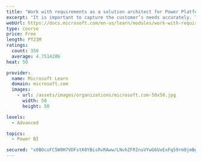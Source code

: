 ```yaml
---
title: "Work with requirements as a solution architect for Power Platform and Dynamics 365"
excerpt: "It is important to capture the customer’s needs accurately. This module explains how to capture requirements and identify functional and non-functional items."
webUrl: https://docs.microsoft.com/en-us/learn/modules/work-with-requirements/
type: course
price: Free
length: PT23M
ratings:
  count: 350
  average: 4.7514286
heat: 50

provider:
  name: Microsoft Learn
  domain: microsoft.com
  images:
    - url: /assets/images/organizations/microsoft.com-50x50.jpg
      width: 50
      height: 50

levels:
  - Advanced

topics:
  - Power BI

secured: "x0BOcoFC5W9H7VDFstK0YBisRvRAww/LNvhZFRInuVYwG6UxExFq59rm8jmBgrz4WsC6U440pNmp3OKq821XcnUhkNbrrSrjIxQzOKdVw21Hap4q5fisBgDqx2Yw7903gifOraXb81YPwT0vuuGaxvBFrKa7uqjNUMK+wePf5vayjF5Auxf9uzeTYHzsA9ZYL0CihB7Xk5jTLVdyV+/CSZJsi5m3TWlf0/vWRnLX9Ba6pKtEV3rGsHEje+cSHewyLbrcnU9SnOfmT4IlK525elRLOEoa8vJafw+GTbQccAj6aUsSmDpN9b8m0bwH9nzCn+tsZYSWNqPiMp9vju2DIoHqWjd+kSAmO1Pxx3DYnOHPFF0+ciB2vZBT0kFGrhYIr+/ZCvpE4m3mvfngyrZQibGiZf3xFKupHuUs1mVBFfI=;DMa0ZhkqprNPg6gIeXbmfQ=="
---
```


